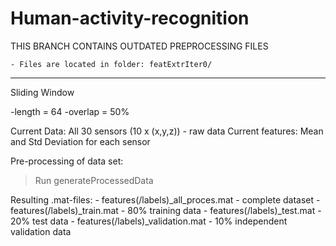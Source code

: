 Human-activity-recognition
==========================

THIS BRANCH CONTAINS OUTDATED PREPROCESSING FILES

	- Files are located in folder: featExtrIter0/

-------------------------------------------------------------

Sliding Window

-length = 64
-overlap = 50%

Current Data: All 30 sensors (10 x (x,y,z)) - raw data
Current features: Mean and Std Deviation for each sensor

Pre-processing of data set:
> Run generateProcessedData

Resulting .mat-files:
	- 	features(/labels)_all_proces.mat - complete dataset
	-	features(/labels)_train.mat - 80% training data
	-	features(/labels)_test.mat - 20% test data
	-	features(/labels)_validation.mat - 10% independent validation data
